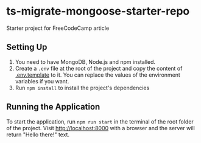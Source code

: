 # ts-migrate-mongoose-starter-repo

Starter project for FreeCodeCamp article

## Setting Up

1. You need to have MongoDB, Node.js and npm installed.
2. Create a `.env` file at the root of the project and copy the content of [.env.template](.env.template) to it. You can replace the values of the environment variables if you want.
3. Run `npm install` to install the project's dependencies

## Running the Application

To start the application, run `npm run start` in the terminal of the root folder of the project. Visit [http://localhost:8000](http://localhost:8000) with a browser and the server will return "Hello there!" text.
